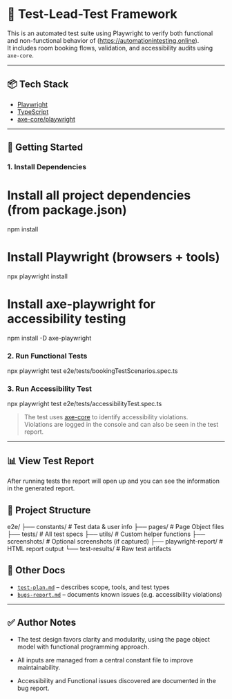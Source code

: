 # 🧪 Test-Lead-Test Framework

This is an automated test suite using Playwright to verify both functional and non-functional behavior of (https://automationintesting.online).  
It includes room booking flows, validation, and accessibility audits using `axe-core`.

---

## 📦 Tech Stack

- [Playwright](https://playwright.dev/)
- [TypeScript](https://www.typescriptlang.org/)
- [axe-core/playwright](https://www.npmjs.com/package/axe-core/playwright)

---

## 🚀 Getting Started

### 1. Install Dependencies

# Install all project dependencies (from package.json)

npm install

# Install Playwright (browsers + tools)

npx playwright install

# Install axe-playwright for accessibility testing

npm install -D axe-playwright

### 2. Run Functional Tests

npx playwright test e2e/tests/bookingTestScenarios.spec.ts

### 3. Run Accessibility Test

npx playwright test e2e/tests/accessibilityTest.spec.ts

> The test uses [axe-core](https://github.com/dequelabs/axe-core) to identify accessibility violations.  
> Violations are logged in the console and can also be seen in the test report.

---

## 📊 View Test Report

After running tests the report will open up and you can see the information in the generated report.

## 📁 Project Structure

e2e/
├── constants/ # Test data & user info
├── pages/ # Page Object files
├── tests/ # All test specs
├── utils/ # Custom helper functions
├── screenshots/ # Optional screenshots (if captured)
├── playwright-report/ # HTML report output
└── test-results/ # Raw test artifacts

## 📝 Other Docs

- [`test-plan.md`](./test-plan.md) – describes scope, tools, and test types
- [`bugs-report.md`](./bugs-report.md) – documents known issues (e.g. accessibility violations)

---

## ✅ Author Notes

- The test design favors clarity and modularity, using the page object model with functional programming approach.

- All inputs are managed from a central constant file to improve maintainability.
- Accessibility and Functional issues discovered are documented in the bug report.
